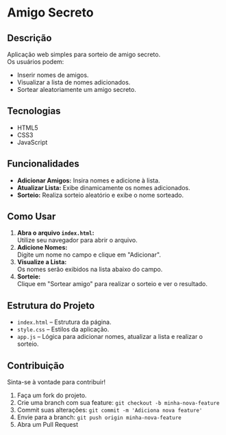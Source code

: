 # Amigo Secreto

## Descrição
Aplicação web simples para sorteio de amigo secreto.  
Os usuários podem:
- Inserir nomes de amigos.
- Visualizar a lista de nomes adicionados.
- Sortear aleatoriamente um amigo secreto.

## Tecnologias
- HTML5
- CSS3
- JavaScript

## Funcionalidades
- **Adicionar Amigos:** Insira nomes e adicione à lista.
- **Atualizar Lista:** Exibe dinamicamente os nomes adicionados.
- **Sorteio:** Realiza sorteio aleatório e exibe o nome sorteado.

## Como Usar
1. **Abra o arquivo `index.html`:**  
   Utilize seu navegador para abrir o arquivo.
2. **Adicione Nomes:**  
   Digite um nome no campo e clique em "Adicionar".
3. **Visualize a Lista:**  
   Os nomes serão exibidos na lista abaixo do campo.
4. **Sorteie:**  
   Clique em "Sortear amigo" para realizar o sorteio e ver o resultado.

## Estrutura do Projeto
- `index.html` – Estrutura da página.
- `style.css` – Estilos da aplicação.
- `app.js` – Lógica para adicionar nomes, atualizar a lista e realizar o sorteio.

## Contribuição
Sinta-se à vontade para contribuir!  
1. Faça um fork do projeto.
2. Crie uma branch com sua feature: `git checkout -b minha-nova-feature`
3. Commit suas alterações: `git commit -m 'Adiciona nova feature'`
4. Envie para a branch: `git push origin minha-nova-feature`
5. Abra um Pull Request
